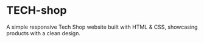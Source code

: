 # TECH-shop
A simple responsive Tech Shop website built with HTML &amp; CSS, showcasing products with a clean design.
